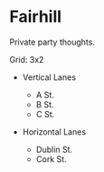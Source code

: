 # Fairhill

Private party thoughts.

Grid: 3x2

* Vertical Lanes
    - A St.
    - B St.
    - C St.

* Horizontal Lanes
    - Dublin St.
    - Cork St.
